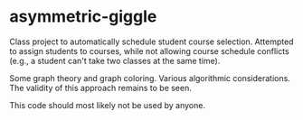 # asymmetric-giggle

Class project to automatically schedule student course selection. Attempted to assign students to courses, while not allowing course schedule conflicts (e.g., a student can't take two classes at the same time).

Some graph theory and graph coloring. Various algorithmic considerations. The validity of this approach remains to be seen.

This code should most likely not be used by anyone. 
